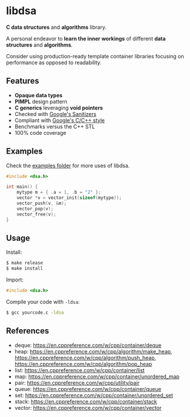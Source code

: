# libdsa

**C data structures** and **algorithms** library.

A personal endeavor to **learn the inner workings** of different **data structures** and **algorithms**.

Consider using production-ready template container libraries focusing on performance as opposed to readability.

## Features

- **Opaque data types**
- **PIMPL** design pattern
- **C generics** leveraging **void pointers**
- Checked with [Google's Sanitizers](https://github.com/google/sanitizers)
- Compliant with [Google's C/C++ style](https://github.com/cpplint/cpplint)
- Benchmarks versus the C++ STL
- 100% code coverage

## Examples

Check the [examples folder](./examples) for more uses of libdsa.

```c
#include <dsa.h>

int main() {
    mytype m = { .a = 1, .b = "2" };
    vector *v = vector_init(sizeof(mytype));
    vector_push(v, &m);
    vector_pop(v);
    vector_free(v);
}
```

## Usage

Install:

```bash
$ make release
$ make install
```

Import:

```c
#include <dsa.h>
```

Compile your code with `-ldsa`:

```bash
$ gcc yourcode.c -ldsa
```

## References

- deque: https://en.cppreference.com/w/cpp/container/deque
- heap: https://en.cppreference.com/w/cpp/algorithm/make_heap, https://en.cppreference.com/w/cpp/algorithm/push_heap, https://en.cppreference.com/w/cpp/algorithm/pop_heap
- list: https://en.cppreference.com/w/cpp/container/list
- map: https://en.cppreference.com/w/cpp/container/unordered_map
- pair: https://en.cppreference.com/w/cpp/utility/pair
- queue: https://en.cppreference.com/w/cpp/container/queue
- set: https://en.cppreference.com/w/cpp/container/unordered_set
- stack: https://en.cppreference.com/w/cpp/container/stack
- vector: https://en.cppreference.com/w/cpp/container/vector
